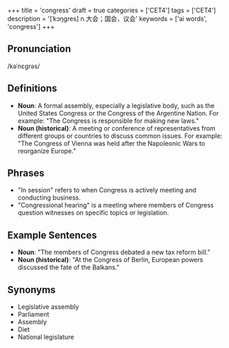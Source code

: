 +++
title = 'congress'
draft = true
categories = ['CET4']
tags = ['CET4']
description = '[ˈkɔŋgres] n.大会；国会，议会'
keywords = ['ai words', 'congress']
+++

## Pronunciation
/kəˈnɛɡrəs/

## Definitions
- **Noun**: A formal assembly, especially a legislative body, such as the United States Congress or the Congress of the Argentine Nation. For example: "The Congress is responsible for making new laws."
- **Noun (historical)**: A meeting or conference of representatives from different groups or countries to discuss common issues. For example: "The Congress of Vienna was held after the Napoleonic Wars to reorganize Europe."

## Phrases
- "In session" refers to when Congress is actively meeting and conducting business.
- "Congressional hearing" is a meeting where members of Congress question witnesses on specific topics or legislation.

## Example Sentences
- **Noun**: "The members of Congress debated a new tax reform bill."
- **Noun (historical)**: "At the Congress of Berlin, European powers discussed the fate of the Balkans."

## Synonyms
- Legislative assembly
- Parliament
- Assembly
- Diet
- National legislature
